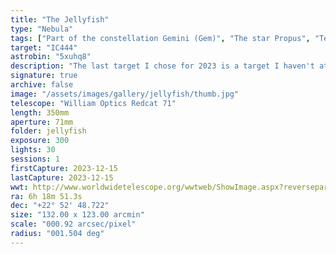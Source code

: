 ```yaml
---
title: "The Jellyfish"
type: "Nebula"
tags: ["Part of the constellation Gemini (Gem)", "The star Propus", "Tejat Prior", "Praepes (η Gem)", "7 Gem", "The star Tejat", "Tejat Posterior", "Calx (μ Gem)", "13 Gem", "The star 8 Gem", "The star 9 Gem", "The star 12 Gem", "IC443", "Gem A", "IC444"]
target: "IC444"
astrobin: "5xuhq8"
description: "The last target I chose for 2023 is a target I haven't attempted since March of 2021, and that captured nothing more than a hint of a sliver of what the structure should look like. Now that I dedicated several hours to the target, I have to admit it's a bit overwhelming. There is so much structure and detail. I rank this with the Cat's Eye Nebula in terms of difficulty to image and process, and suspect I'll want more data and will reprocess as I learn more. For now, this is my best effort with IC444: The Jellyfish Nebula."
signature: true
archive: false
image: "/assets/images/gallery/jellyfish/thumb.jpg"
telescope: "William Optics Redcat 71"
length: 350mm
aperture: 71mm
folder: jellyfish
exposure: 300
lights: 30
sessions: 1
firstCapture: 2023-12-15
lastCapture: 2023-12-15
wwt: http://www.worldwidetelescope.org/wwtweb/ShowImage.aspx?reverseparity=True&scale=0.914655&name=jellyfish.jpg&imageurl=https://deepskyworkflows.com/assets/images/gallery/jellyfish/jellyfish.jpg&credits=Jeremy+Likness+at+DeepSkyWorkflows.com&creditsUrl=https://deepskyworkflows.com/about&ra=94.410417&dec=23.841159&x=566.1&y=2882.6&rotation=449.26&thumb=https://deepskyworkflows.com/assets/images/gallery/jellyfish/thumb.jpg
ra: 6h 18m 51.3s
dec: "+22° 52' 48.722"
size: "132.00 x 123.00 arcmin"
scale: "000.92 arcsec/pixel"
radius: "001.504 deg"
---
```

